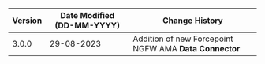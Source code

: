 | **Version** | **Date Modified (DD-MM-YYYY)** | **Change History**                                                 |
|-------------|--------------------------------|--------------------------------------------------------------------|
| 3.0.0       | 29-08-2023                     |	Addition of new Forcepoint NGFW AMA **Data Connector**          | 	                                                            |  
         
                                                                                                                 
